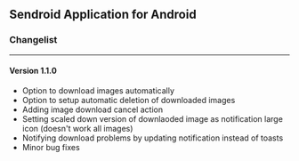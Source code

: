 ## Sendroid Application for Android

### Changelist
---
#### Version 1.1.0
* Option to download images automatically
* Option to setup automatic deletion of downloaded images
* Adding image download cancel action
* Setting scaled down version of downlaoded image as notification large icon (doesn't work all images)
* Notifying download problems by updating notification instead of toasts
* Minor bug fixes